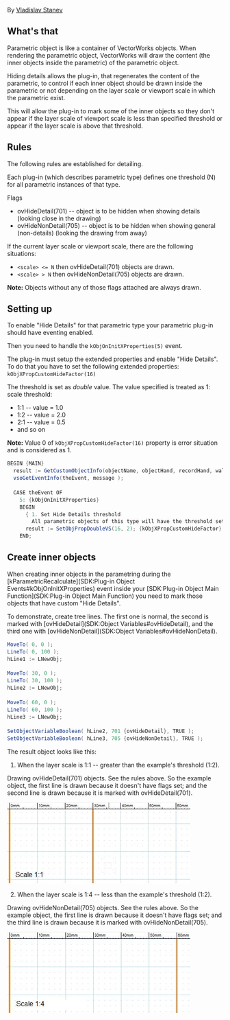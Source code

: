 By [Vladislav Stanev](mailto:vstanev@nemetschek.net)

## What's that

Parametric object is like a container of VectorWorks objects. When rendering the parametric object, VectorWorks will draw the content (the inner objects inside the parametric) of the parametric object.

Hiding details allows the plug-in, that regenerates the content of the parametric, to control if each inner object should be drawn inside the parametric or not depending on the layer scale or viewport scale in which the parametric exist.

This will allow the plug-in to mark some of the inner objects so they don't appear if the layer scale of viewport scale is less than specified threshold or appear if the layer scale is above that threshold.

## Rules

The following rules are established for detailing.

Each plug-in (which describes parametric type) defines one threshold (N) for all parametric instances of that type.

Flags
* ovHideDetail(701)  -- object is to be hidden when showing details (looking close in the drawing)
* ovHideNonDetail(705) -- object is to be hidden when showing general (non-details) (looking the drawing from away)

If the current layer scale or viewport scale, there are the following situations:

* `<scale> <= N` then ovHideDetail(701) objects are drawn.
* `<scale> > N` then ovHideNonDetail(705) objects are drawn.

**Note:** Objects without any of those flags attached are always drawn.

## Setting up

To enable "Hide Details" for that parametric type your parametric plug-in should have eventing enabled.

Then you need to handle the `kObjOnInitXProperties(5)` event.

The plug-in must setup the extended properties and enable "Hide Details". To do that you have to set the following extended properties: `kObjXPropCustomHideFactor(16)`

The threshold is set as *double* value. The value specified is treated as 1:<value> scale threshold:

* 1:1 -- value = 1.0
* 1:2 -- value = 2.0
* 2:1 -- value = 0.5
* and so on

**Note:** Value 0 of `kObjXPropCustomHideFactor(16)` property is error situation and is considered as 1.

```vs
BEGIN {MAIN}
  result := GetCustomObjectInfo(objectName, objectHand, recordHand, wallHand);
  vsoGetEventInfo(theEvent, message );

  CASE theEvent OF
    5: {kObjOnInitXProperties}
    BEGIN
      { 1. Set Hide Details threshold
        All parametric objects of this type will have the threshold set here}
      result := SetObjPropDoubleVS(16, 2); {kObjXPropCustomHideFactor}
    END;
```

## Create inner objects

When creating inner objects in the parametring during the [kParametricRecalculate](SDK:Plug-in Object Events#kObjOnInitXProperties) event inside your [SDK:Plug-in Object Main Function](SDK:Plug-in Object Main Function) you need to mark those objects that have custom "Hide Details".

To demonstrate, create tree lines. The first one is normal, the second is marked with [ovHideDetail](SDK:Object Variables#ovHideDetail), and the third one with [ovHideNonDetail](SDK:Object Variables#ovHideNonDetail).

```vs
MoveTo( 0, 0 );
LineTo( 0, 100 );
hLine1 := LNewObj;

MoveTo( 30, 0 );
LineTo( 30, 100 );
hLine2 := LNewObj;

MoveTo( 60, 0 );
LineTo( 60, 100 );
hLine3 := LNewObj;

SetObjectVariableBoolean( hLine2, 701 {ovHideDetail}, TRUE );
SetObjectVariableBoolean( hLine3, 705 {ovHideNonDetail}, TRUE );
```

The result object looks like this:

1. When the layer scale is 1:1 -- greater than the example's threshold (1:2).

Drawing ovHideDetail(701) objects. See the rules above.
So the example object, the first line is drawn because it doesn't have flags set; and the second line is drawn because it is marked with ovHideDetail(701).

![ovHideNonDetailSample](images/ovHideNonDetailSample.jpg)

2. When the layer scale is 1:4 -- less than the example's threshold (1:2).

Drawing ovHideNonDetail(705) objects. See the rules above.
So the example object, the first line is drawn because it doesn't have flags set; and the third line is drawn because it is marked with ovHideNonDetail(705).

![ovHideDetailSample](images/ovHideDetailSample.jpg)
